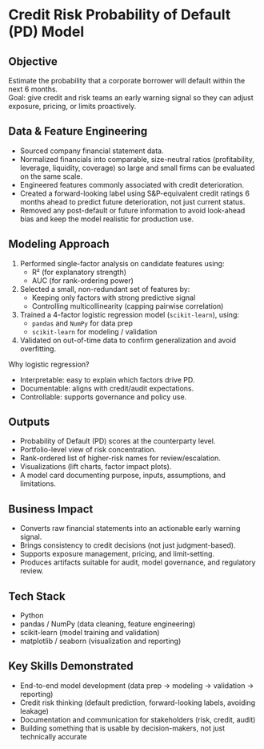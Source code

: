 # Credit Risk Probability of Default (PD) Model

## Objective
Estimate the probability that a corporate borrower will default within the next 6 months.  
Goal: give credit and risk teams an early warning signal so they can adjust exposure, pricing, or limits proactively.

## Data & Feature Engineering
- Sourced company financial statement data.
- Normalized financials into comparable, size-neutral ratios (profitability, leverage, liquidity, coverage) so large and small firms can be evaluated on the same scale.
- Engineered features commonly associated with credit deterioration.
- Created a forward-looking label using S&P-equivalent credit ratings 6 months ahead to predict future deterioration, not just current status.
- Removed any post-default or future information to avoid look-ahead bias and keep the model realistic for production use.

## Modeling Approach
1. Performed single-factor analysis on candidate features using:
   - R² (for explanatory strength)
   - AUC (for rank-ordering power)
2. Selected a small, non-redundant set of features by:
   - Keeping only factors with strong predictive signal
   - Controlling multicollinearity (capping pairwise correlation)
3. Trained a 4-factor logistic regression model (`scikit-learn`), using:
   - `pandas` and `NumPy` for data prep
   - `scikit-learn` for modeling / validation
4. Validated on out-of-time data to confirm generalization and avoid overfitting.

Why logistic regression?
- Interpretable: easy to explain which factors drive PD.
- Documentable: aligns with credit/audit expectations.
- Controllable: supports governance and policy use.

## Outputs
- Probability of Default (PD) scores at the counterparty level.
- Portfolio-level view of risk concentration.
- Rank-ordered list of higher-risk names for review/escalation.
- Visualizations (lift charts, factor impact plots).
- A model card documenting purpose, inputs, assumptions, and limitations.

## Business Impact
- Converts raw financial statements into an actionable early warning signal.
- Brings consistency to credit decisions (not just judgment-based).
- Supports exposure management, pricing, and limit-setting.
- Produces artifacts suitable for audit, model governance, and regulatory review.

## Tech Stack
- Python
- pandas / NumPy (data cleaning, feature engineering)
- scikit-learn (model training and validation)
- matplotlib / seaborn (visualization and reporting)

## Key Skills Demonstrated
- End-to-end model development (data prep → modeling → validation → reporting)
- Credit risk thinking (default prediction, forward-looking labels, avoiding leakage)
- Documentation and communication for stakeholders (risk, credit, audit)
- Building something that is usable by decision-makers, not just technically accurate
